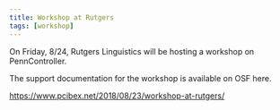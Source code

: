 ```yaml
---
title: Workshop at Rutgers
tags: [workshop]
---
```


On Friday, 8/24, Rutgers Linguistics will be hosting a workshop on PennController.

The support documentation for the workshop is available on OSF here.

https://www.pcibex.net/2018/08/23/workshop-at-rutgers/